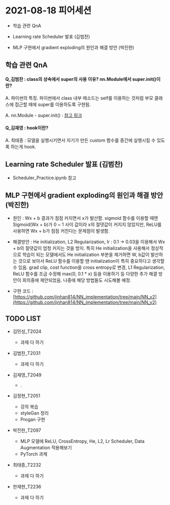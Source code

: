 # 2021-08-18 피어세션

- 학습 관련 QnA

- Learning rate Scheduler 발표 (김범찬)

- MLP 구현에서 gradient exploding의 원인과 해결 방안 (박진한)

## 학습 관련 QnA

#### Q_김범찬 : class의 상속에서 super의 사용 이유? nn.Module에서 super.init()이란?

A. 파이썬의 특징. 파이썬에서 class 내부 메소드는 self를 이용하는 것처럼 부모 클래스에 접근할 때에 super를 이용하도록 구현됨.

A. nn.Module - super.init() : [참고 링크](https://algopoolja.tistory.com/39)

#### Q_김재영 : hook이란?

A. 최태종 : 모델을 실행시키면서 자기가 만든 custom 함수를 중간에 실행시킬 수 있도록 하는게 hook.

## Learning rate Scheduler 발표 (김범찬)

- Scheduler_Practice.ipynb 참고

## MLP 구현에서 gradient exploding의 원인과 해결 방안 (박진한)

- 원인 : Wx + b 결과가 점점 커지면서 x가 발산함. sigmoid 함수를 이용할 때엔 Sigmoid(Wx + b)가 0 ~ 1 사이 값이라 x의 절댓값이 커지지 않았지만, ReLU를 사용하면 Wx + b가 점점 커진다는 문제점이 발생함.

- 해결방안 : He initialization, L2 Regularization, lr : 0.1 -> 0.03을 이용해서 Wx + b의 절댓값이 엄청 커지는 것을 방지. 특히 He initialization을 사용해서 정상적으로 학습이 되는 모델에서도 He initialization 부분을 제거하면 W, b값이 발산하는 것으로 보아서 ReLU 함수를 이용할 땐 initialization이 특히 중요하다고 생각할 수 있음. grad clip, cost function을 cross entropy로 변경, L1 Regularization, ReLU 함수를 조금 수정해 max(0, 0.1 * x) 등을 이용하기 등 다양한 추가 해결 방안이 회의중에 제안되었음. 나중에 해당 방법들도 시도해볼 예정.

- 구현 코드 : [https://github.com/jinhan814/NN_implementation/tree/main/NN_v2](https://github.com/jinhan814/NN_implementation/tree/main/NN_v2)

## TODO LIST

* 김민성_T2024
  * 과제 다 하기

* 김범찬_T2031
  * 과제 다 하기

* 김재영_T2049
  * .

* 김정현_T2051
  * 강의 복습
  * styleGan 정리
  * Progan 구현

* 박진한_T2097
  * MLP 모델에 ReLU, CrossEntropy, He, L2, Lr Scheduler, Data Augmentation 적용해보기
  * PyTorch 과제

* 최태종_T2232
  * 과제 다 하기

* 한재현_T2236
  * 과제 다 하기
 
